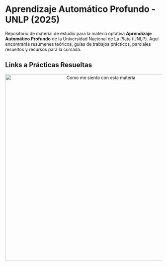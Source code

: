 # Aprendizaje Automático Profundo - UNLP (2025)

Repositorio de material de estudio para la materia optativa **Aprendizaje Automático Profundo** de la Universidad Nacional de La Plata (UNLP). Aquí encontrarás resúmenes teóricos, guías de trabajos prácticos, parciales resueltos y recursos para la cursada.

## Links a Prácticas Resueltas

<p align="center">
  <img src="https://media1.giphy.com/media/v1.Y2lkPTc5MGI3NjExdWZvOWl2ZnV4Y3h6a2g1YWZ0YW51Y2VmaHBiZjh1eDJpZ3lzd3dqNSZlcD12MV9pbnRlcm5hbF9naWZfYnlfaWQmY3Q9Zw/ja0M23DE1fipScX58W/giphy.gif" alt="Como me siento con esta materia" width="600" height="auto" loop>
</p>
